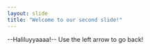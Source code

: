 ```yaml
---
layout: slide
title: "Welcome to our second slide!"
---
```

--Haliluyyaaaa!--
Use the left arrow to go back!
